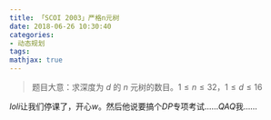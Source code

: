 ```yaml
---
title: 「SCOI 2003」严格n元树
date: 2018-06-26 10:30:40
categories:
- 动态规划
tags:
mathjax: true
---
```


> 题目大意：求深度为 $d$ 的 $n$ 元树的数目。$1≤n≤32，1≤d≤16$

$loli$让我们停课了，开心$w$。然后他说要搞个$DP$专项考试……$QAQ$我……
